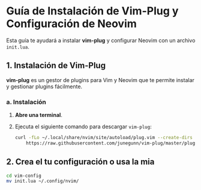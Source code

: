 # Guía de Instalación de Vim-Plug y Configuración de Neovim

Esta guía te ayudará a instalar **vim-plug** y configurar Neovim con un archivo `init.lua`.

## 1. Instalación de Vim-Plug

**vim-plug** es un gestor de plugins para Vim y Neovim que te permite instalar y gestionar plugins fácilmente.

### a. Instalación

1. **Abre una terminal**.
2. Ejecuta el siguiente comando para descargar `vim-plug`:

   ```bash
   curl -fLo ~/.local/share/nvim/site/autoload/plug.vim --create-dirs \
       https://raw.githubusercontent.com/junegunn/vim-plug/master/plug.vim
   
## 2. Crea el tu configuración o usa la mia
   ```bash
   cd vim-config
mv init.lua ~/.config/nvim/
